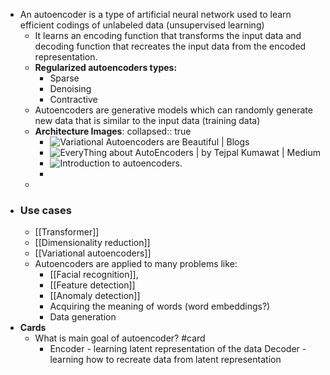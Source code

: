 - An autoencoder is a type of artificial neural network used to learn efficient codings of unlabeled data (unsupervised learning)
	- It learns an encoding function that transforms the input data and decoding function that recreates the input data from the encoded representation.
	- **Regularized autoencoders types:**
		- Sparse
		- Denoising
		- Contractive
	- Autoencoders are generative models which can randomly generate new data that is similar to the input data (training data)
	- **Architecture Images**:
	  collapsed:: true
		- ![Variational Autoencoders are Beautiful | Blogs](https://www.compthree.com/images/blog/ae/ae.png)
		- ![EveryThing about AutoEncoders | by Tejpal Kumawat | Medium](https://miro.medium.com/v2/resize:fit:600/0*LtrxkZrn87VTYML6.png)
		- ![Introduction to autoencoders.](https://www.jeremyjordan.me/content/images/2018/03/Screen-Shot-2018-03-09-at-10.20.44-AM.png)
		-
	-
- ### Use cases
	- [[Transformer]]
	- [[Dimensionality reduction]]
	- [[Variational autoencoders]]
	- Autoencoders are applied to many problems like:
		- [[Facial recognition]],
		- [[Feature detection]]
		- [[Anomaly detection]]
		- Acquiring the meaning of words (word embeddings?)
		- Data generation
- **Cards**
	- What is main goal of autoencoder? #card
		- Encoder - learning latent representation of the data
		  Decoder - learning how to recreate data from latent representation